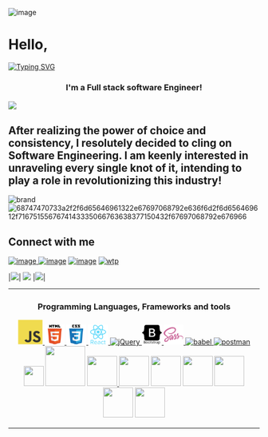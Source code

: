 ![image](https://user-images.githubusercontent.com/63926982/175803209-60f3e13a-de95-42b4-aee9-8191df9223ca.png)


# Hello,

[![Typing SVG](https://readme-typing-svg.herokuapp.com?size=35&duration=4500&color=975BF7&center=true&vCenter=true&width=1000&lines=Welcome!%F0%9F%A4%97;I'm+Patrick+MANIBAHO+%F0%9F%91%8B;Nice+to+meet+you!%F0%9F%98%84)](https://git.io/typing-svg)

<h3 align="center"> I'm a Full stack software Engineer!</h3>
<img align="center" src="https://media.giphy.com/media/WUlplcMpOCEmTGBtBW/giphy.gif" width="30">


## After realizing the power of choice and consistency, I resolutely decided to cling on Software Engineering. I am keenly interested in unraveling every single knot of it, intending to play a role in  revolutionizing this industry!
![brand](https://user-images.githubusercontent.com/63926982/212531896-22cb59ea-4462-4b34-9d21-affd11cc8ba2.png)
![68747470733a2f2f6d65646961322e67697068792e636f6d2f6d656469612f7167515567674143335066763638377150432f67697068792e676966](https://user-images.githubusercontent.com/63926982/197335662-7a66cf3f-a1bc-4ca6-a850-72a8fe97d797.gif)







## Connect with me

[![image](https://user-images.githubusercontent.com/63926982/175804313-8a956073-7897-446c-ae9d-f344ebf68e34.png)
](https://www.linkedin.com/in/manibaho-patrick-a7851a124/)
[![image](https://user-images.githubusercontent.com/63926982/175804358-c774a8eb-7741-4eb0-9b75-493740394774.png)](https://twitter.com/patsicko)
[![image](https://user-images.githubusercontent.com/63926982/175804449-a1bfd26f-4322-433a-96c8-3517468c90e3.png)](mailto:patsicko@gmail.com)
[![wtp](https://user-images.githubusercontent.com/63926982/175804751-20fc0746-7c33-4173-9ba7-24edd5fb5b67.png)](https://wa.me/+250784660905)


|<img src="https://github-readme-stats.vercel.app/api?username=patsicko&amp;theme=dark">| <img src="https://github-readme-stats.vercel.app/api/top-langs/?username=patsicko&amp;show_icons=true&amp;theme=dark&amp;layout=compact&amp;" 
style="max-width: 100%;"> |<img src="https://github-readme-streak-stats.herokuapp.com/?user=patsicko&amp;theme=dark" style="max-width: 100%;">|



<table><tr><td valign="top" width="33%">
<h3 align="center">Programming Languages, Frameworks and tools</h3>
<p align="center"><a href="https://developer.mozilla.org/en-US/docs/Web/JavaScript" > <img src="https://raw.githubusercontent.com/devicons/devicon/master/icons/javascript/javascript-original.svg" alt="javascript" width="50" height="50"/> </a> 
   <a href="https://www.w3.org/html/" > <img src="https://raw.githubusercontent.com/devicons/devicon/master/icons/html5/html5-original-wordmark.svg" alt="html5" width="40" height="40"/> </a>
  <a href="https://www.w3schools.com/css/" > <img src="https://raw.githubusercontent.com/devicons/devicon/master/icons/css3/css3-original-wordmark.svg" alt="css3" width="40" height="40"/> </a>
   <a href="https://reactjs.org/" > <img src="https://raw.githubusercontent.com/devicons/devicon/master/icons/react/react-original-wordmark.svg" alt="react" width="40" height="40"/>
     <a href="https://jquery.com/" > <img src="https://profilinator.rishav.dev/skills-assets/jquery.png" alt="jQuery" width="40" height="40"/> </a> 
      <a href="https://getbootstrap.com" > <img src="https://raw.githubusercontent.com/devicons/devicon/master/icons/bootstrap/bootstrap-plain-wordmark.svg" alt="bootstrap" width="40" height="40"/> </a>
     <a href="https://sass-lang.com" > <img src="https://raw.githubusercontent.com/devicons/devicon/master/icons/sass/sass-original.svg" alt="sass" width="40" height="40"/> </a>
     <a href="https://babeljs.io/" > <img src="https://upload.wikimedia.org/wikipedia/commons/thumb/0/02/Babel_Logo.svg/1280px-Babel_Logo.svg.png" alt="babel" width="40" height="40"/> </a>
     <a href="https://postman.com" > <img src="https://www.vectorlogo.zone/logos/getpostman/getpostman-icon.svg" alt="postman" width="40" height="40"/> </a>
   <a href="https://www.docker.com/" ><img src="https://user-images.githubusercontent.com/63926982/181821203-a4791374-33ea-42f8-b088-adfd43eb3ed7.png"width="40" height="40"></a>
<a href="https://github.com/patsicko"> <img src="https://user-images.githubusercontent.com/63926982/181821832-bd55ac25-ae79-480d-8e9c-3a3858d1c66f.png" width="80" height="80"></a>
      <a href="https://git-scm.com/"> <img src="https://user-images.githubusercontent.com/63926982/181822687-01e80843-2348-49af-8d37-b0c42c0b4ac0.png"width="60" height="60"> </a> 
      <a href="https://www.mysql.com/"> <img src="https://user-images.githubusercontent.com/63926982/181823419-5bc1594b-5300-4038-8d0b-959ce3d297b9.png"width="60" height="60"></a> 
      <a href="https://www.figma.com/"> <img src="https://user-images.githubusercontent.com/63926982/181823864-77cec17c-e09a-4da6-9c3d-1857ab7f9e28.png"width="60" height="60"></a>
      <a href="https://www.adobe.com/"> <img src="https://user-images.githubusercontent.com/63926982/181824403-0deb532e-8707-4938-be46-8756a2fdcb89.png"width="60" height="60"></a>
      <a href="https://www.adobe.com"> <img src="https://user-images.githubusercontent.com/63926982/181825255-45fd62e0-5afc-4f99-82f9-2bbd77dcca68.png "width="60" height="60"></a>
      <a href="https://www.linux.com/"> <img src="https://user-images.githubusercontent.com/63926982/181825721-db6aaa76-b55a-4613-acdc-6466ff6275a0.png"width="60" height="60"></a>  
 <a href="https://www.php.net/"><img src="https://user-images.githubusercontent.com/63926982/190551663-6411c6b7-2b39-494d-9468-c68b443d64e9.png"  width="60" height="60"></a>
      </p>
</table>


  



